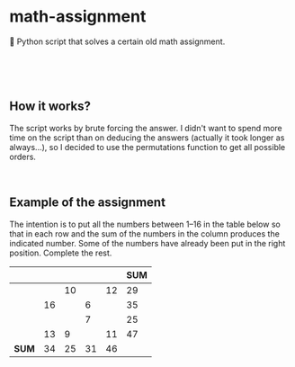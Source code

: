 # math-assignment
📑 Python script that solves a certain old math assignment.

<br><br><br>

## How it works?
The script works by brute forcing the answer. I didn't want to spend more time on the script than on deducing the answers (actually it took longer as always...), so I decided to use the permutations function to get all possible orders.

<br>

## Example of the assignment
The intention is to put all the numbers between 1–16 in the table below so that in each row and the sum of the numbers in the column produces the indicated number. Some of the numbers have already been put in the right position. Complete the rest.

|         |     |     |     |     | SUM |
| ------- | --- | --- | --- | --- | --- |
|         |     | 10  |     | 12  | 29  |
|         | 16  |     | 6   |     | 35  |
|         |     |     | 7   |     | 25  |
|         | 13  | 9   |     | 11  | 47  |
| **SUM** | 34  | 25  | 31  | 46  |     |
